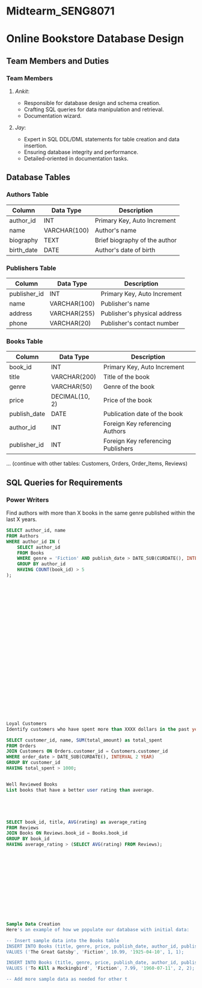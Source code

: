 # Midtearm_SENG8071
# Online Bookstore Database Design

## Team Members and Duties

### Team Members
1. *Ankit*:
    - Responsible for database design and schema creation.
    - Crafting SQL queries for data manipulation and retrieval.
    - Documentation wizard.

2. *Jay*:
    - Expert in SQL DDL/DML statements for table creation and data insertion.
    - Ensuring database integrity and performance.
    - Detailed-oriented in documentation tasks.

## Database Tables

### Authors Table

| Column        | Data Type     | Description                         |
|---------------|---------------|-------------------------------------|
| author_id     | INT           | Primary Key, Auto Increment         |
| name          | VARCHAR(100)  | Author's name                       |
| biography     | TEXT          | Brief biography of the author       |
| birth_date    | DATE          | Author's date of birth              |

### Publishers Table

| Column        | Data Type     | Description                         |
|---------------|---------------|-------------------------------------|
| publisher_id  | INT           | Primary Key, Auto Increment         |
| name          | VARCHAR(100)  | Publisher's name                    |
| address       | VARCHAR(255)  | Publisher's physical address        |
| phone         | VARCHAR(20)   | Publisher's contact number          |

### Books Table

| Column        | Data Type     | Description                         |
|---------------|---------------|-------------------------------------|
| book_id       | INT           | Primary Key, Auto Increment         |
| title         | VARCHAR(200)  | Title of the book                   |
| genre         | VARCHAR(50)   | Genre of the book                   |
| price         | DECIMAL(10, 2)| Price of the book                   |
| publish_date  | DATE          | Publication date of the book        |
| author_id     | INT           | Foreign Key referencing Authors     |
| publisher_id  | INT           | Foreign Key referencing Publishers  |

... (continue with other tables: Customers, Orders, Order_Items, Reviews)

## SQL Queries for Requirements

### Power Writers

Find authors with more than X books in the same genre published within the last X years.

```sql
SELECT author_id, name
FROM Authors
WHERE author_id IN (
    SELECT author_id
    FROM Books
    WHERE genre = 'Fiction' AND publish_date > DATE_SUB(CURDATE(), INTERVAL 4 YEAR)
    GROUP BY author_id
    HAVING COUNT(book_id) > 5
);



























Loyal Customers
Identify customers who have spent more than XXXX dollars in the past year.

SELECT customer_id, name, SUM(total_amount) as total_spent
FROM Orders
JOIN Customers ON Orders.customer_id = Customers.customer_id
WHERE order_date > DATE_SUB(CURDATE(), INTERVAL 2 YEAR)
GROUP BY customer_id
HAVING total_spent > 1000;


Well Reviewed Books
List books that have a better user rating than average.





SELECT book_id, title, AVG(rating) as average_rating
FROM Reviews
JOIN Books ON Reviews.book_id = Books.book_id
GROUP BY book_id
HAVING average_rating > (SELECT AVG(rating) FROM Reviews);














Sample Data Creation
Here's an example of how we populate our database with initial data:

-- Insert sample data into the Books table
INSERT INTO Books (title, genre, price, publish_date, author_id, publisher_id)
VALUES ('The Great Gatsby', 'Fiction', 10.99, '1925-04-10', 1, 1);

INSERT INTO Books (title, genre, price, publish_date, author_id, publisher_id)
VALUES ('To Kill a Mockingbird', 'Fiction', 7.99, '1960-07-11', 2, 2);

-- Add more sample data as needed for other t
